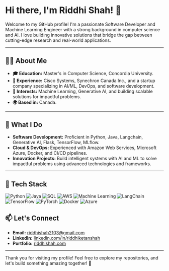 # Hi there, I'm Riddhi Shah! 👋

Welcome to my GitHub profile! I'm a passionate Software Developer and Machine Learning Engineer with a strong background in computer science and AI. I love building innovative solutions that bridge the gap between cutting-edge research and real-world applications.

---

## 👩‍💻 About Me
- **🎓 Education:** Master's in Computer Science, Concordia University.
- **💼 Experience:** Cisco Systems, Synechron Canada Inc., and a startup company specializing in AI/ML, DevOps, and software development.
- **🌟 Interests:** Machine Learning, Generative AI, and building scalable solutions for impactful problems.
- **🌍 Based in:** Canada.

---

## 🚀 What I Do
- **Software Development:** Proficient in Python, Java, Langchain, Generative AI, Flask, TensorFlow, MLflow.
- **Cloud & DevOps:** Experienced with Amazon Web Services, Microsoft Azure, Docker, and CI/CD pipelines.
- **Innovation Projects:** Build intelligent systems with AI and ML to solve impactful problems using advanced technologies and frameworks.
---

## 🔧 Tech Stack
![Python](https://img.shields.io/badge/Python-3776AB?style=for-the-badge&logo=python&logoColor=white)
![Java](https://img.shields.io/badge/Java-007396?style=for-the-badge&logo=java&logoColor=white)
![SQL](https://img.shields.io/badge/SQL-4479A1?style=for-the-badge&logo=mysql&logoColor=white)
![AWS](https://img.shields.io/badge/AWS-232F3E?style=for-the-badge&logo=amazonaws&logoColor=white)
![Machine Learning](https://img.shields.io/badge/Machine_Learning-0082FC?style=for-the-badge&logo=python&logoColor=white)
![LangChain](https://img.shields.io/badge/LangChain-1e5cd7?style=for-the-badge&logo=langchain&logoColor=white)
![TensorFlow](https://img.shields.io/badge/TensorFlow-FF6F00?style=for-the-badge&logo=tensorflow&logoColor=white)
![PyTorch](https://img.shields.io/badge/PyTorch-EE4C2C?style=for-the-badge&logo=pytorch&logoColor=white)
![Docker](https://img.shields.io/badge/Docker-2496ED?style=for-the-badge&logo=docker&logoColor=white)
![Azure](https://img.shields.io/badge/Azure-0078D4?style=for-the-badge&logo=microsoft-azure&logoColor=white)


## 📫 Let's Connect
- **Email:** [riddhishah2103@gmail.com](mailto:riddhishah2103@gmail.com)
- **LinkedIn:** [linkedin.com/in/riddhiketanshah](https://www.linkedin.com/in/riddhiketanshah)
- **Portfolio:** [riddhishah.com](https://riddhikshah21.github.io/)

---

Thank you for visiting my profile! Feel free to explore my repositories, and let's build something amazing together! 🌟
